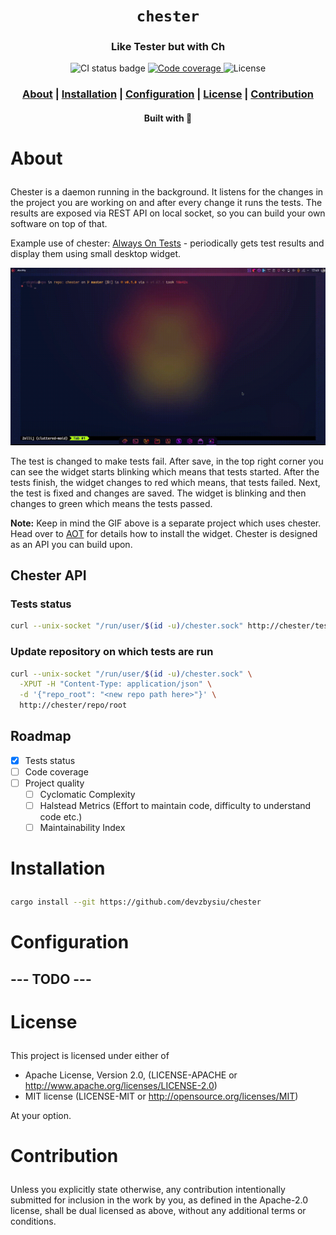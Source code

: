 <div align="center">

  <h1><code>chester</code></h1>

  <h3>
    <strong>Like Tester but with Ch</strong>
  </h3>

  <p>
    <img src="https://img.shields.io/github/actions/workflow/status/devzbysiu/chester/ci.yml?style=for-the-badge" alt="CI status badge" />
    <a href="https://codecov.io/gh/devzbysiu/chester">
      <img src="https://img.shields.io/codecov/c/github/devzbysiu/chester?style=for-the-badge" alt="Code coverage"/>
    </a>
    <img src="https://img.shields.io/crates/l/je?style=for-the-badge" alt="License"/>
  </p>

  <h3>
    <a href="#about">About</a>
    <span> | </span>
    <a href="#installation">Installation</a>
    <span> | </span>
    <a href="#configuration">Configuration</a>
    <span> | </span>
    <a href="#license">License</a>
    <span> | </span>
    <a href="#contribution">Contribution</a>
  </h3>

<sub><h4>Built with 🦀</h4></sub>

</div>

# <p id="about">About</p>

Chester is a daemon running in the background. It listens for the changes in the
project you are working on and after every change it runs the tests. The results
are exposed via REST API on local socket, so you can build your own software on
top of that.

Example use of chester: [Always On Tests](https://github.com/devzbysiu/aot) -
periodically gets test results and display them using small desktop widget.

![AOT](res/aot.gif)

The test is changed to make tests fail. After save, in the top right corner you
can see the widget starts blinking which means that tests started. After the
tests finish, the widget changes to red which means, that tests failed. Next,
the test is fixed and changes are saved. The widget is blinking and then changes
to green which means the tests passed.

**Note:** Keep in mind the GIF above is a separate project which uses chester.
Head over to [AOT](https://github.com/devzbysiu/aot) for details how to install
the widget. Chester is designed as an API you can build upon.

## Chester API

### Tests status

```bash
curl --unix-socket "/run/user/$(id -u)/chester.sock" http://chester/tests/status
```

### Update repository on which tests are run

```bash
curl --unix-socket "/run/user/$(id -u)/chester.sock" \
  -XPUT -H "Content-Type: application/json" \
  -d '{"repo_root": "<new repo path here>"}' \
  http://chester/repo/root
```

## Roadmap

- [x] Tests status
- [ ] Code coverage
- [ ] Project quality
  - [ ] Cyclomatic Complexity
  - [ ] Halstead Metrics (Effort to maintain code, difficulty to understand code
        etc.)
  - [ ] Maintainability Index

# <p id="installation">Installation</p>

```bash
cargo install --git https://github.com/devzbysiu/chester
```

# <p id="configuration">Configuration</p>

## --- TODO ---

# <p id="license">License</p>

This project is licensed under either of

- Apache License, Version 2.0, (LICENSE-APACHE or
  http://www.apache.org/licenses/LICENSE-2.0)
- MIT license (LICENSE-MIT or http://opensource.org/licenses/MIT)

At your option.

# <p id="contribution">Contribution</p>

Unless you explicitly state otherwise, any contribution intentionally submitted
for inclusion in the work by you, as defined in the Apache-2.0 license, shall be
dual licensed as above, without any additional terms or conditions.

